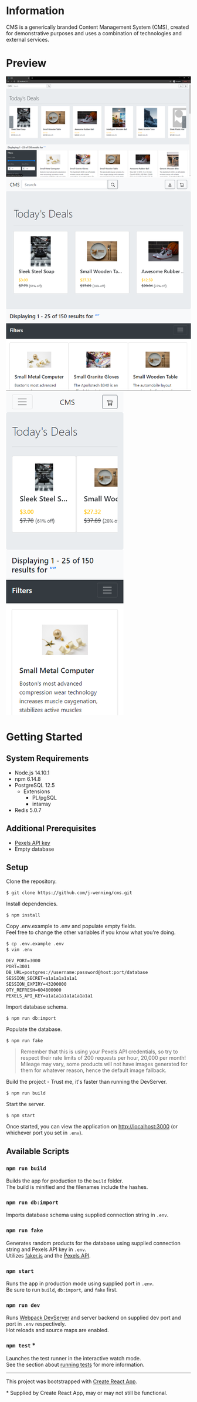 # Information

CMS is a generically branded Content Management System (CMS), created for demonstrative purposes and uses a combination of technologies and external services.

# Preview
![desktop preview](preview/desktop.png)
![tablet preview](preview/tablet.png)
![mobile preview](preview/mobile.png)

# Getting Started

## System Requirements

- Node.js 14.10.1
- npm 6.14.8
- PostgreSQL 12.5
  - Extensions
    - PL/pgSQL
    - intarray
- Redis 5.0.7

## Additional Prerequisites

- [Pexels API key](https://www.pexels.com/api/new/)
- Empty database

## Setup

Clone the repository.

```console
$ git clone https://github.com/j-wenning/cms.git
```

Install dependencies.

```console
$ npm install
```

Copy .env.example to .env and populate empty fields.\
Feel free to change the other variables if you know what you're doing.

```console
$ cp .env.example .env
$ vim .env
```

```shell
DEV_PORT=3000
PORT=3001
DB_URL=postgres://username:password@host:port/database
SESSION_SECRET=a1a1a1a1a1a1
SESSION_EXPIRY=43200000
QTY_REFRESH=604800000
PEXELS_API_KEY=a1a1a1a1a1a1a1a1a1
```

Import database schema.

```console
$ npm run db:import
```

Populate the database.

```console
$ npm run fake
```

>Remember that this is using your Pexels API credentials, so try    to respect their rate limits of 200 requests per hour, 20,000   per month!\
Mileage may vary, some products will not have images generated for them for whatever reason, hence the default image fallback.

Build the project - Trust me, it's faster than running the DevServer.

```console
$ npm run build
```

Start the server.

```console
$ npm start
```

Once started, you can view the application on [http://localhost:3000](http://localhost:3000) (or whichever port you set in `.env`).

## Available Scripts

### `npm run build`

Builds the app for production to the `build` folder.\
The build is minified and the filenames include the hashes.

### `npm run db:import`

Imports database schema using supplied connection string in `.env`.

### `npm run fake`

Generates random products for the database using supplied connection string and Pexels API key in `.env`.\
Utilizes [faker.js](https://www.npmjs.com/package/faker) and the [Pexels API](https://www.pexels.com/api/).

### `npm start`

Runs the app in production mode using supplied port in `.env`.\
Be sure to run `build`, `db:import`, and `fake` first.

### `npm run dev`

Runs [Webpack DevServer](https://webpack.js.org/configuration/dev-server/) and server backend on supplied dev port and port in `.env` respectively.\
Hot reloads and source maps are enabled.

### `npm test` *

Launches the test runner in the interactive watch mode.\
See the section about [running tests](https://facebook.github.io/create-react-app/docs/running-tests) for more information.

---

This project was bootstrapped with [Create React App](https://github.com/facebook/create-react-app).

\* Supplied by Create React App, may or may not still be functional.
